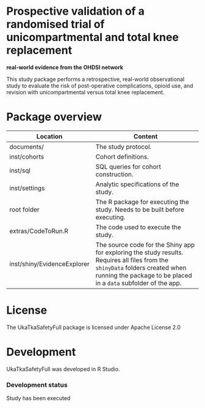 Prospective validation of a randomised trial of unicompartmental and total knee replacement
========================================================================
**real-world evidence from the OHDSI network**

This study package performs a retrospective, real-world observational study to evaluate the risk of post-operative complications, opioid use, and revision with unicompartmental versus total knee replacement.

Package overview
================

Location | Content 
-------- | ------- 
documents/ | The study protocol.
inst/cohorts | Cohort definitions.
inst/sql | SQL queries for cohort construction.
inst/settings | Analytic specifications of the study. 
root folder | The R package for executing the study. Needs to be built before executing.
extras/CodeToRun.R | The code used to execute the study.
inst/shiny/EvidenceExplorer | The source code for the Shiny app for exploring the study results. Requires all files from the `shinyData` folders created when running the package to be placed in a `data` subfolder of the app.

License
=======
The UkaTkaSafetyFull package is licensed under Apache License 2.0

Development
===========
UkaTkaSafetyFull was developed in R Studio.

### Development status

Study has been executed
